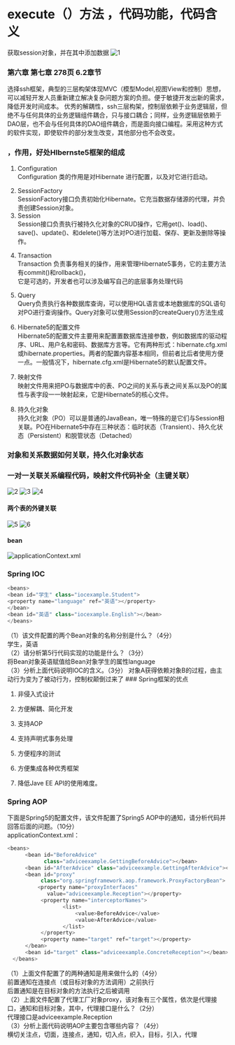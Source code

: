 # execute（）方法 ，代码功能，代码含义
获取session对象，并在其中添加数据
![1](../img/1.jpg)
### 第六章  第七章  278页  6.2章节
选择ssh框架，典型的三层构架体现MVC（模型Model,视图View和控制）思想，可以减轻开发人员重新建立解决复杂问题方案的负担。便于敏捷开发出新的需求，降低开发时间成本。 优秀的解耦性，ssh三层构架，控制层依赖于业务逻辑层，但绝不与任何具体的业务逻辑组件耦合，只与接口耦合；同样，业务逻辑层依赖于DAO层，也不会与任何具体的DAO组件耦合，而是面向接口编程。采用这种方式的软件实现，即使软件的部分发生改变，其他部分也不会改变。

### ，作用，好处HIbernste5框架的组成
1. Configuration  
Configuration 类的作用是对Hibernate 进行配置，以及对它进行启动。  
<!-- 在Hibernate 的启动过程中，Configuration 类的实例首先定位映射文档的位置，读取这些配置，然后创建一个SessionFactory对象。 -->
2. SessionFactory   
SessionFactory接口负责初始化Hibernate。它充当数据存储源的代理，并负责创建Session对象。
3. Session  
Session接口负责执行被持久化对象的CRUD操作，它用get()、load()、save()、update()、和delete()等方法对PO进行加载、保存、更新及删除等操作。  
<!-- 但需要注意的是Session对象是非线程安全的。同时，Hibernate5的Session不同于JSP应用中的HttpSession。这里使用的Session术语，其实指的是Hibernate5中的Session。 -->
4. Transaction  
Transaction 负责事务相关的操作，用来管理Hibernate5事务，它的主要方法有commit()和rollback()，    
它是可选的，开发者也可以涉及编写自己的底层事务处理代码
<!-- 可以使用Session的beginTransaction()方法生成。   -->
5. Query  
Query负责执行各种数据库查询，可以使用HQL语言或本地数据库的SQL语句对PO进行查询操作。Query对象可以使用Session的createQuery()方法生成
6. Hibernate5的配置文件  
Hibernate5的配置文件主要用来配置置数据库连接参数，例如数据库的驱动程序、URL、用户名和密码、数据库方言等。它有两种形式：hibernate.cfg.xml或hibernate.properties。两者的配置内容基本相同，但前者比后者使用方便一点。一般情况下，hibernate.cfg.xml是Hibernate5的默认配置文件。

7. 映射文件  
映射文件用来把PO与数据库中的表、PO之间的关系与表之间关系以及PO的属性与表字段一一映射起来，它是Hibernate5的核心文件。

8. 持久化对象  
持久化对象（PO）可以是普通的JavaBean，唯一特殊的是它们与Session相关联。PO在Hibernate5中存在三种状态：临时状态（Transient）、持久化状态（Persistent）和脱管状态（Detached）
### 对象和关系数据如何关联，持久化对象状态
### 一对一关联关系编程代码，映射文件代码补全（主键关联）
![2](../img/2.jpg)
![3](../img/3.jpg)
![4](../img/4.jpg)
#### 两个表的外键关联
![5](../img/5.jpg)
![6](../img/6.jpg)
#### bean
![applicationContext.xml](../img/bean配置文件applicationContext.jpg)
### Spring IOC
```java
<beans>
<bean id="学生" class="iocexample.Student">
<property name="language" ref="英语"></property>
</bean>
<bean id="英语" class="iocexample.English"></bean>
</beans>
```
‎（1）该文件配置的两个Bean对象的名称分别是什么？（4分）  
学生，英语  
‎（2）请分析第5行代码实现的功能是什么？（3分）  
将Bean对象英语赋值给Bean对象学生的属性language  
‎（3）分析上面代码说明IOC的含义。（3分）
对象A获得依赖对象B的过程，由主动行为变为了被动行为，控制权颠倒过来了
‌### Spring框架的优点
1. 非侵入式设计  
<!-- Spring是一种非侵入式（non-invasive）框架，它可以使应用程序代码对框架的依赖最小化。 -->
2. 方便解耦、简化开发  
<!-- Spring就是一个大工厂，可以将所有对象的创建和依赖关系的维护工作都交给Spring容器的管理，大大的降低了组件之间的耦合性。 -->
3. 支持AOP  
<!-- Spring提供了对AOP的支持，它允许将一些通用任务，如安全、事物、日志等进行集中式处理，从而提高了程序的复用性。 -->
4. 支持声明式事务处理  
<!-- 只需要通过配置就可以完成对事物的管理，而无须手动编程。 -->
5. 方便程序的测试  
<!-- Spring提供了对Junit4的支持，可以通过注解方便的测试Spring程序。 -->
6. 方便集成各种优秀框架  
<!-- Spring不排斥各种优秀的开源框架，其内部提供了对各种优秀框架（如Struts、Hibernate、MyBatis、Quartz等）的直接支持。 -->
7. 降低Jave EE API的使用难度。  
### Spring AOP
下面是Spring5的配置文件，该文件配置了Spring5 AOP中的通知，请分析代码并回答后面的问题。（10分）  
‎applicationContext.xml：

```java
<beans>
​　    <bean id="BeforeAdvice"
​　          class="adviceexample.GettingBeforeAdvice"></bean>
​　    <bean id="AfterAdvice" class="adviceexample.GettingAfterAdvice"></bean>
​　    <bean id="proxy"
​　         class="org.springframework.aop.framework.ProxyFactoryBean">
​　        <property name="proxyInterfaces"
​　           value="adviceexample.Reception"></property>
​　         <property name="interceptorNames">
​　                <list>
​　                    <value>BeforeAdvice</value>
​　                    <value>AfterAdvice</value>
​　                </list>
​　         </property>
​　         <property name="target" ref="target"></property>
​　    </bean>
​　    <bean id="target" class="adviceexample.ConcreteReception"></bean>
​　</beans>
```
‎（1）上面文件配置了的两种通知是用来做什么的（4分）  
前置通知在连接点（或目标对象的方法调用）之前执行  
后置通知是在目标对象的方法执行之后被调用  
‎（2）上面文件配置了代理工厂对象proxy，该对象有三个属性，依次是代理接口，通知和目标对象，其中，代理接口是什么？（2分）  
代理接口是adviceexample.Reception  
​
‎（3）分析上面代码说明AOP主要包含哪些内容？（4分）  
横切关注点，切面，连接点，通知，切入点，织入，目标，引入，代理
​


